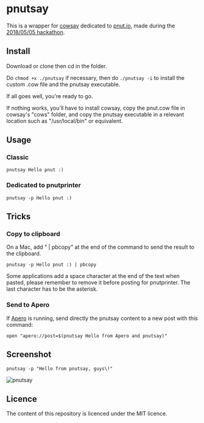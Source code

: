 # pnutsay

This is a wrapper for [cowsay](https://en.wikipedia.org/wiki/Cowsay) dedicated to [pnut.io](https://pnut.io), made during the [2018/05/05 hackathon](https://wiki.pnut.io/5_May_2018).

## Install

Download or clone then cd in the folder.

Do `chmod +x ./pnutsay` if necessary, then do `./pnutsay -i` to install the custom .cow file and the pnutsay executable.

If all goes well, you're ready to go. 

If nothing works, you'll have to install cowsay, copy the pnut.cow file in cowsay's "cows" folder, and copy the pnutsay executable in a relevant location such as "/usr/local/bin" or equivalent.

## Usage

### Classic

    pnutsay Hello pnut :)

### Dedicated to pnutprinter

    pnutsay -p Hello pnut :)

## Tricks

### Copy to clipboard

On a Mac, add " | pbcopy" at the end of the command to send the result to the clipboard.

    pnutsay -p Hello pnut :) | pbcopy

Some applications add a space character at the end of the text when pasted, please remember to remove it before posting for pnutprinter. The last character has to be the asterisk.

### Send to Apero

If [Apero](https://itunes.apple.com/us/app/apero/id1219902108?l=fr&ls=1&mt=12) is running, send directly the pnutsay content to a new post with this command:

    open "apero://post=$(pnutsay Hello from Apero and pnutsay)"

## Screenshot

    pnutsay -p "Hello from pnutsay, guys\!"

![pnutsay](https://monosnap.com/image/5fNPlAf41BmgXNhw30TInUfKkDRd7q.png)

## Licence

The content of this repository is licenced under the MIT licence.